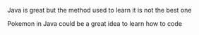 Java is great but the method used to learn it is not the best one

Pokemon in Java could be a great idea to learn how to code
